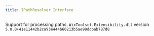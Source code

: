 ```yaml
---
title: IPathResolver Interface
---
```

Support for processing paths.
`WixToolset.Extensibility.dll` version `5.0.0+41e11442b2ca93e444b60213b5ae99dcbab787d8`
